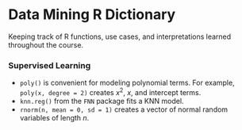 # Data Mining R Dictionary

Keeping track of R functions, use cases, and interpretations learned throughout the course.

### Supervised Learning

- `poly()` is convenient for modeling polynomial terms. For example, `poly(x, degree = 2)` creates $x^2$, $x$, and intercept terms.
- `knn.reg()` from the `FNN` package fits a KNN model.
- `rnorm(n, mean = 0, sd = 1)` creates a vector of normal random variables of length $n$.